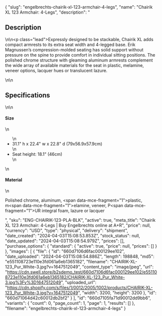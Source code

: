 {
  "slug": "engelbrechts-chairik-xl-123-armchair-4-legs",
  "name": "Chairik XL 123 Armchair: 4-Legs",
  "description": "<h2>Description</h2>\n<!-- split -->\n<p class=\"lead\">Expressly designed to be stackable, Chairik XL adds compact armrests to its extra seat width and 4-legged base. Erik Magnussen’s compression-molded seating has solid support without pressure on the spine to provide comfort in individual sitting positions. The  polished chrome structure with gleaming aluminum armrests complement the wide array of available materials for the seat in plastic, melamine, veneer options, lacquer hues or translucent lazure. </p>\n<!-- split -->\n<h2>Specifications</h2>\n<!-- split -->\n<h4>Size</h4>\n<ul>\n<li>31.1\" h x 22.4\" w x 22.8\" d (79x56.9x57.9cm)</li>\n<li>Seat height: 18.1\" (46cm)</li>\n</ul>\n<h4>Material</h4>\n<p>Polished chrome, aluminum, <span data-mce-fragment=\"1\">plastic, m</span><span data-mce-fragment=\"1\">elamine, veneer, P</span><span data-mce-fragment=\"1\">UR integral foam, lazure or lacquer</span></p>",
  "sku": "ENG-CHAIRIK-123-PLA-BLK",
  "active": true,
  "meta_title": "Chairik XL 123 Armchair: 4-Legs | Buy Engelbrechts online at A+R",
  "price": null,
  "currency": "USD",
  "type": "physical",
  "delivery": "shipment",
  "date_created": "2024-04-03T15:08:53.853Z",
  "stock_status": null,
  "date_updated": "2024-04-03T15:08:54.979Z",
  "prices": [],
  "purchase_options": {
    "standard": {
      "active": true,
      "price": null,
      "prices": []
    }
  },
  "images": [
    {
      "file": {
        "id": "660d7106d6fac000129ee102",
        "date_uploaded": "2024-04-03T15:08:54.886Z",
        "length": 198848,
        "md5": "e551108723e110e3fd061a6eb1365182",
        "filename": "CHAIRIK-XL-123_Pur_White-3.jpg?v=1647512049",
        "content_type": "image/jpeg",
        "url": "https://cdn.swell.store/b2sdemo_test/660d7106d6fac000129ee102/e551108723e110e3fd061a6eb1365182/CHAIRIK-XL-123_Pur_White-3.jpg%3Fv%3D1647512049",
        "uploaded_url": "https://cdn.shopify.com/s/files/1/0012/2005/1002/products/CHAIRIK-XL-123_Pur_White-3.jpg?v=1647512049",
        "width": 3200,
        "height": 3200
      },
      "id": "660d71064d42c60012db2bf2"
    }
  ],
  "id": "660d7105fa71d90012dd9bb6",
  "variants": {
    "count": 0,
    "page_count": 1,
    "page": 1,
    "results": []
  },
  "filename": "engelbrechts-chairik-xl-123-armchair-4-legs"
}